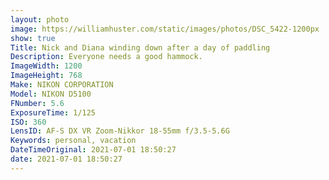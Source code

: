 ```yaml
---
layout: photo
image: https://williamhuster.com/static/images/photos/DSC_5422-1200px
show: true
Title: Nick and Diana winding down after a day of paddling
Description: Everyone needs a good hammock.
ImageWidth: 1200
ImageHeight: 768
Make: NIKON CORPORATION
Model: NIKON D5100
FNumber: 5.6
ExposureTime: 1/125
ISO: 360
LensID: AF-S DX VR Zoom-Nikkor 18-55mm f/3.5-5.6G
Keywords: personal, vacation
DateTimeOriginal: 2021-07-01 18:50:27
date: 2021-07-01 18:50:27
---
```

